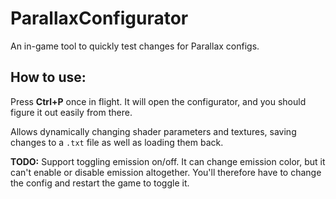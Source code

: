 # ParallaxConfigurator
An in-game tool to quickly test changes for Parallax configs.

## How to use:
Press **Ctrl+P** once in flight. It will open the configurator, and you should figure it out easily from there.

Allows dynamically changing shader parameters and textures, saving changes to a `.txt` file as well as loading them back.

**TODO:** Support toggling emission on/off. It can change emission color, but it can't enable or disable emission altogether. You'll therefore have to change the config and restart the game to toggle it. 
